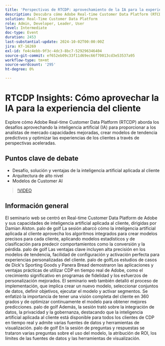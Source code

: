 ```yaml
---
title: 'Perspectivas de RTCDP: aprovechamiento de la IA para la experiencia del cliente'
description: Descubra cómo Adobe Real-time Customer Data Platform (RTCDP) aprovecha la IA para mejorar las capacidades de los analistas de mercado, crear modelos de tendencia predictivos y optimizar las experiencias de los clientes mediante perspectivas aceleradas, que cubren temas clave como desafíos, soluciones, beneficios, arquitectura de alto nivel y modelos de IA de la inteligencia artificial aplicada al cliente.
solution: Real-Time Customer Data Platform
role: Admin, Developer, Leader, User
level: Intermediate
doc-type: Event
duration: 2453
last-substantial-update: 2024-10-02T00:00:00Z
jira: KT-16269
exl-id: fe4c4ebb-9f3c-4dc3-8bc7-529296346404
source-git-commit: ef652eb09c33f11d69ec66f70013cd3e53537a95
workflow-type: tm+mt
source-wordcount: '295'
ht-degree: 0%

---
```


# RTCDP Insights: Cómo aprovechar la IA para la experiencia del cliente

Explore cómo Adobe Real-time Customer Data Platform (RTCDP) aborda los desafíos aprovechando la inteligencia artificial (IA) para proporcionar a los analistas de mercado capacidades mejoradas, crear modelos de tendencia predictivos y optimizar las experiencias de los clientes a través de perspectivas aceleradas.

## Puntos clave de debate

* Desafío, solución y ventajas de la inteligencia artificial aplicada al cliente
* Arquitectura de alto nivel
* Modelos de Customer AI

>[!VIDEO](https://video.tv.adobe.com/v/3434919/?learn=on)

## Información general

El seminario web se centró en Real-time Customer Data Platform de Adobe y sus capacidades de inteligencia artificial aplicada al cliente, dirigidas por Damian Alston. palo de golf La sesión abarcó cómo la inteligencia artificial aplicada al cliente aprovecha los algoritmos integrados para crear modelos precisos para cada cliente, aplicando modelos estadísticos y de clasificación para predecir comportamientos como la conversión y la pérdida. palo de golf Las ventajas clave incluyen alta precisión en los modelos de tendencia, facilidad de configuración y activación perfecta para experiencias personalizadas del cliente. palo de golfLos estudios de casos de Dick&#39;s Sporting Goods y Panera Bread demostraron las aplicaciones y ventajas prácticas de utilizar CDP en tiempo real de Adobe, como el crecimiento significativo en programas de fidelidad y los esfuerzos de personalización mejorados. El seminario web también detalló el proceso de implementación, que implica crear un nuevo modelo, seleccionar conjuntos de datos, definir objetivos, ejecutar el modelo y activar segmentos. Se enfatizó la importancia de tener una visión completa del cliente en 360 grados y de optimizar continuamente el modelo para obtener mejores predicciones. palo de golf Además, la sesión trató sobre la integración de datos, la privacidad y la gobernanza, destacando que la inteligencia artificial aplicada al cliente está disponible para todos los clientes de CDP en tiempo real y admite varias fuentes de datos y herramientas de visualización. palo de golf En la sesión de preguntas y respuestas se trataron varias preguntas sobre el uso del modelo, la atribución de ROI, los límites de las fuentes de datos y las herramientas de visualización.
